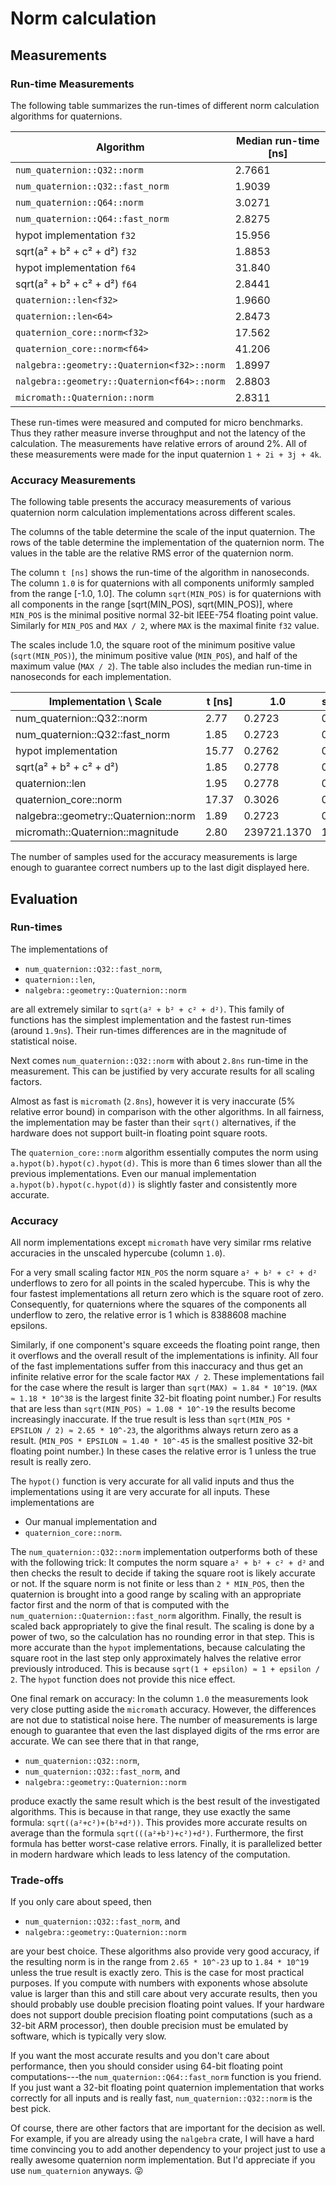 # Norm calculation

## Measurements

### Run-time Measurements

The following table summarizes the run-times of different norm calculation
algorithms for quaternions.

Algorithm                                   | Median run-time [ns]
--------------------------------------------|---------------------
`num_quaternion::Q32::norm`                 |        2.7661
`num_quaternion::Q32::fast_norm`            |        1.9039
`num_quaternion::Q64::norm`                 |        3.0271
`num_quaternion::Q64::fast_norm`            |        2.8275
hypot implementation `f32`                  |       15.956
sqrt(a² + b² + c² + d²) `f32`               |        1.8853
hypot implementation `f64`                  |       31.840
sqrt(a² + b² + c² + d²) `f64`               |        2.8441
`quaternion::len<f32>`                      |        1.9660
`quaternion::len<64>`                       |        2.8473
`quaternion_core::norm<f32>`                |       17.562
`quaternion_core::norm<f64>`                |       41.206
`nalgebra::geometry::Quaternion<f32>::norm` |        1.8997
`nalgebra::geometry::Quaternion<f64>::norm` |        2.8803
`micromath::Quaternion::norm`               |        2.8311

These run-times were measured and computed for micro benchmarks. Thus they
rather measure inverse throughput and not the latency of the calculation.
The measurements have relative errors of around 2%. All of these measurements
were made for the input quaternion `1 + 2i + 3j + 4k`.

### Accuracy Measurements

The following table presents the accuracy measurements of various quaternion
norm calculation implementations across different scales.

The columns of the table determine the scale of the input quaternion. The rows
of the table determine the implementation of the quaternion norm. The values in
the table are the relative RMS error of the quaternion norm.

The column `t [ns]` shows the run-time of the algorithm in nanoseconds. The
column `1.0` is for quaternions with all components uniformly sampled from the
range [-1.0, 1.0]. The column `sqrt(MIN_POS)` is for quaternions with all
components in the range [sqrt(MIN_POS), sqrt(MIN_POS)], where `MIN_POS` is the
minimal positive normal 32-bit IEEE-754 floating point value. Similarly for
`MIN_POS` and `MAX / 2`, where `MAX` is the maximal finite `f32` value.

The scales include 1.0, the square root of the minimum positive value
(`sqrt(MIN_POS)`), the minimum positive value (`MIN_POS`), and half of the
maximum value (`MAX / 2`). The table also includes the median run-time in
nanoseconds for each implementation.

Implementation \ Scale               | t [ns] |     1.0     | sqrt(MIN_POS) |   MIN_POS    | MAX / 2
-------------------------------------|--------|-------------|---------------|--------------|--------
num_quaternion::Q32::norm            |   2.77 |      0.2723 |        0.2748 |       0.3824 |  0.2723
num_quaternion::Q32::fast_norm       |   1.85 |      0.2723 |        0.7485 | 8388608      |     inf
hypot implementation                 |  15.77 |      0.2762 |        0.2762 |       0.4229 |  0.2763
sqrt(a² + b² + c² + d²)              |   1.85 |      0.2778 |        0.7489 | 8388608      |     inf
quaternion::len                      |   1.95 |      0.2778 |        0.7489 | 8388608      |     inf
quaternion_core::norm                |  17.37 |      0.3026 |        0.3026 |       0.4482 |  0.3027
nalgebra::geometry::Quaternion::norm |   1.89 |      0.2723 |        0.7485 | 8388608      |     inf
micromath::Quaternion::magnitude     |   2.80 | 239721.1370 |  1770435.9112 |    6.0089e25 | 8388608

The number of samples used for the accuracy measurements is large enough to
guarantee correct numbers up to the last digit displayed here.

## Evaluation

### Run-times

The implementations of

  * `num_quaternion::Q32::fast_norm`,
  * `quaternion::len`,
  * `nalgebra::geometry::Quaternion::norm`

are all extremely similar to `sqrt(a² + b² + c² + d²)`. This family of
functions has the simplest implementation and the fastest run-times (around
`1.9ns`). Their run-times differences are in the magnitude of statistical
noise.

Next comes `num_quaternion::Q32::norm` with about `2.8ns` run-time in the
measurement. This can be justified by very accurate results for all scaling
factors.

Almost as fast is `micromath` (`2.8ns`), however it is very inaccurate (5%
relative error bound) in comparison with the other algorithms. In all fairness,
the implementation may be faster than their `sqrt()` alternatives, if the
hardware does not support built-in floating point square roots.

The `quaternion_core::norm` algorithm essentially computes the norm using
`a.hypot(b).hypot(c).hypot(d)`. This is more than 6 times slower than all
the previous implementations. Even our manual implementation
`a.hypot(b).hypot(c.hypot(d))` is slightly faster and consistently more
accurate.

### Accuracy

All norm implementations except `micromath` have very similar rms relative
accuracies in the unscaled hypercube (column `1.0`).

For a very small scaling factor `MIN_POS` the norm square `a² + b² + c² + d²`
underflows to zero for all points in the scaled hypercube. This is why the four
fastest implementations all return zero which is the square root of zero.
Consequently, for quaternions where the squares of the components all underflow
to zero, the relative error is 1 which is 8388608 machine epsilons.

Similarly, if one component's square exceeds the floating point range, then
it overflows and the overall result of the implementations is infinity. All
four of the fast implementations suffer from this inaccuracy and thus get an
infinite relative error for the scale factor `MAX / 2`. These implementations
fail for the case where the result is larger than `sqrt(MAX) ≈ 1.84 * 10^19`.
(`MAX ≈ 1.18 * 10^38` is the largest finite 32-bit floating point number.)
For results that are less than `sqrt(MIN_POS) ≈ 1.08 * 10^-19` the results
become increasingly inaccurate. If the true result is less than
`sqrt(MIN_POS * EPSILON / 2) ≈ 2.65 * 10^-23`, the algorithms always return
zero as a result. (`MIN_POS * EPSILON ≈ 1.40 * 10^-45` is the smallest
positive 32-bit floating point number.) In these cases the relative error is
1 unless the true result is really zero.

The `hypot()` function is very accurate for all valid inputs and thus the
implementations using it are very accurate for all inputs. These
implementations are

  * Our manual implementation and
  * `quaternion_core::norm`.

The `num_quaternion::Q32::norm` implementation outperforms both of these
with the following trick: It computes the norm square `a² + b² + c² + d²`
and then checks the result to decide if taking the square root is likely
accurate or not. If the square norm is not finite or less than
`2 * MIN_POS`, then the quaternion is brought into a good range by scaling
with an appropriate factor first and the norm of that is computed with the
`num_quaternion::Quaternion::fast_norm` algorithm. Finally, the result is
scaled back appropriately to give the final result. The scaling is done by
a power of two, so the calculation has no rounding error in that step. This
is more accurate than the `hypot` implementations, because calculating the
square root in the last step only approximately halves the relative error
previously introduced. This is because `sqrt(1 + epsilon) ≈ 1 + epsilon / 2`.
The `hypot` function does not provide this nice effect.

One final remark on accuracy: In the column `1.0` the measurements look very
close putting aside the `micromath` accuracy. However, the differences are
not due to statistical noise here. The number of measurements is large enough
to guarantee that even the last displayed digits of the rms error are accurate.
We can see there that in that range,

  * `num_quaternion::Q32::norm`,
  * `num_quaternion::Q32::fast_norm`, and
  * `nalgebra::geometry::Quaternion::norm`

produce exactly the same result which is the best result of the investigated
algorithms. This is because in that range, they use exactly the same
formula: `sqrt((a²+c²)+(b²+d²))`. This provides more accurate results on
average than the formula `sqrt(((a²+b²)+c²)+d²)`. Furthermore, the first
formula has better worst-case relative errors. Finally, it is parallelized
better in modern hardware which leads to less latency of the computation.

### Trade-offs

If you only care about speed, then

  * `num_quaternion::Q32::fast_norm`, and
  * `nalgebra::geometry::Quaternion::norm`

are your best choice. These algorithms also provide very good accuracy, if
the resulting norm is in the range from `2.65 * 10^-23` up to `1.84 * 10^19`
unless the true result is exactly zero. This is the case for most practical
purposes. If you compute with numbers with exponents whose absolute value is
larger than this and still care about very accurate results, then you should
probably use double precision floating point values. If your hardware does
not support double precision floating point computations (such as a 32-bit
ARM processor), then double precision must be emulated by software, which is
typically very slow.

If you want the most accurate results and you don't care about performance,
then you should consider using 64-bit floating point computations---the
`num_quaternion::Q64::fast_norm` function is you friend. If you just want
a 32-bit floating point quaternion implementation that works correctly for
all inputs and is really fast, `num_quaternion::Q32::norm` is the best pick.

Of course, there are other factors that are important for the decision as
well. For example, if you are already using the `nalgebra` crate, I will
have a hard time convincing you to add another dependency to your project
just to use a really awesome quaternion norm implementation. But I'd
appreciate if you use `num_quaternion` anyways. 😜
